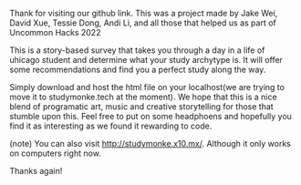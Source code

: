 Thank for visiting our github link. This was a project made by Jake Wei, David Xue, Tessie Dong, Andi Li, and all those that helped us as part of Uncommon Hacks 2022

This is a story-based survey that takes you through a day in a life of uhicago student and determine what your study archytype is. It will offer some recommendations and find you a perfect study along the way.
  
Simply download and host the html file on your localhost(we are trying to move it to studymonke.tech at the moment). We hope that this is a nice blend of programatic art, 
music and creative storytelling for those that stumble upon this. Feel free to put on some headphoens and hopefully you find it as interesting as we found it rewarding to code.

(note)
You can also visit http://studymonke.x10.mx/. Although it only works on computers right now. 


Thanks again!
